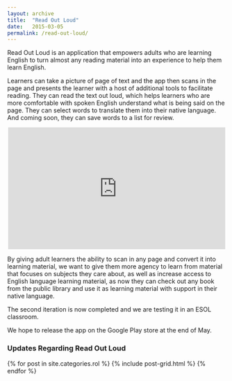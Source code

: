 ```yaml
---
layout: archive
title:  "Read Out Loud"
date:   2015-03-05
permalink: /read-out-loud/
---
```


Read Out Loud is an application that empowers adults who are learning English to turn almost any reading material into an experience to help them learn English. 

Learners can take a picture of page of text and the app then scans in the page and presents the learner with a host of additional tools to facilitate reading. They can read the text out loud, which helps learners who are more comfortable with spoken English understand what is being said on the page. They can select words to translate them into their native language. And coming soon, they can save words to a list for review. 

<center>
    <iframe src="https://player.vimeo.com/video/109415916" width="500" height="281" frameborder="0" webkitallowfullscreen mozallowfullscreen allowfullscreen></iframe>
</center>

By giving adult learners the ability to scan in any page and convert it into learning material, we want to give them more agency to learn from material that focuses on subjects they care about, as well as increase access to English language learning material, as now they can check out any book from the public library and use it as learning material with support in their native language.

The second iteration is now completed and we are testing it in an ESOL classroom.

We hope to release the app on the Google Play store at the end of May.

### Updates Regarding Read Out Loud

<div class="tiles">
    {% for post in site.categories.rol %}
        {% include post-grid.html %}
    {% endfor %}
</div>